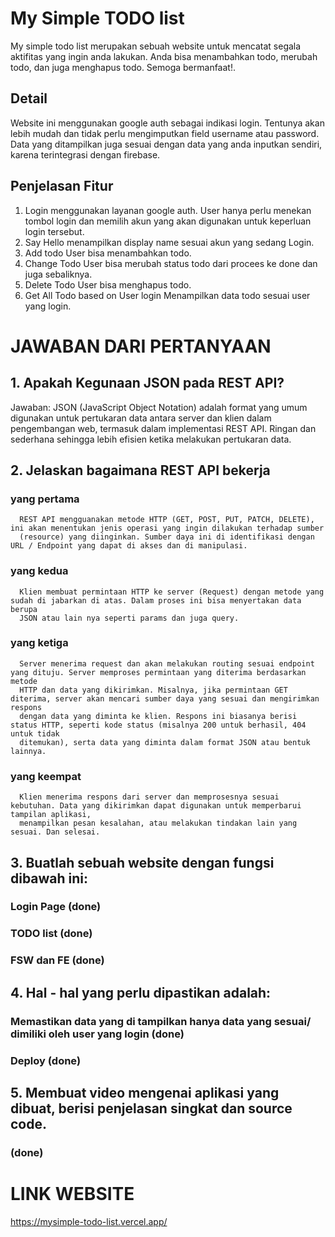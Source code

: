 # My Simple TODO list
My simple todo list merupakan sebuah website untuk mencatat segala aktifitas yang ingin anda lakukan. Anda bisa menambahkan todo, merubah todo, dan juga menghapus todo. Semoga bermanfaat!.

## Detail
Website ini menggunakan google auth sebagai indikasi login. Tentunya akan lebih mudah dan tidak perlu mengimputkan field username atau password.
Data yang ditampilkan juga sesuai dengan data yang anda inputkan sendiri, karena terintegrasi dengan firebase.

## Penjelasan Fitur
1. Login
   menggunakan layanan google auth. User hanya perlu menekan tombol login dan memilih akun yang akan digunakan untuk keperluan login tersebut.
2. Say Hello
   menampilkan display name sesuai akun yang sedang Login.
3. Add todo 
   User bisa menambahkan todo.
4. Change Todo
   User bisa merubah status todo dari procees ke done dan juga sebaliknya.
5. Delete Todo
   User bisa menghapus todo.
6. Get All Todo based on User login
   Menampilkan data todo sesuai user yang login.
   
   
   
# JAWABAN DARI PERTANYAAN
## 1. Apakah Kegunaan JSON pada REST API?
   Jawaban: JSON (JavaScript Object Notation) adalah format yang umum digunakan untuk pertukaran data antara server dan klien dalam pengembangan web,             termasuk dalam implementasi REST API. Ringan dan sederhana sehingga lebih efisien ketika melakukan pertukaran data.
   
## 2. Jelaskan bagaimana REST API bekerja
   ### yang pertama
      REST API mengguanakan metode HTTP (GET, POST, PUT, PATCH, DELETE), ini akan menentukan jenis operasi yang ingin dilakukan terhadap sumber
      (resource) yang diinginkan. Sumber daya ini di identifikasi dengan URL / Endpoint yang dapat di akses dan di manipulasi.
   ### yang kedua
      Klien membuat permintaan HTTP ke server (Request) dengan metode yang sudah di jabarkan di atas. Dalam proses ini bisa menyertakan data berupa
      JSON atau lain nya seperti params dan juga query.
   ### yang ketiga
      Server menerima request dan akan melakukan routing sesuai endpoint yang dituju. Server memproses permintaan yang diterima berdasarkan metode
      HTTP dan data yang dikirimkan. Misalnya, jika permintaan GET diterima, server akan mencari sumber daya yang sesuai dan mengirimkan respons
      dengan data yang diminta ke klien. Respons ini biasanya berisi status HTTP, seperti kode status (misalnya 200 untuk berhasil, 404 untuk tidak
      ditemukan), serta data yang diminta dalam format JSON atau bentuk lainnya.
   ### yang keempat
      Klien menerima respons dari server dan memprosesnya sesuai kebutuhan. Data yang dikirimkan dapat digunakan untuk memperbarui tampilan aplikasi,
      menampilkan pesan kesalahan, atau melakukan tindakan lain yang sesuai. Dan selesai.

## 3. Buatlah sebuah website dengan fungsi dibawah ini:
   ### Login Page (done)
   ### TODO list (done)
   ### FSW dan FE (done)

## 4. Hal - hal yang perlu dipastikan adalah:
   ### Memastikan data yang di tampilkan hanya data yang sesuai/ dimiliki oleh user yang login (done)
   ### Deploy (done)

## 5. Membuat video mengenai aplikasi yang dibuat, berisi penjelasan singkat dan source code. 
   ### (done)
   
# LINK WEBSITE 
   https://mysimple-todo-list.vercel.app/

